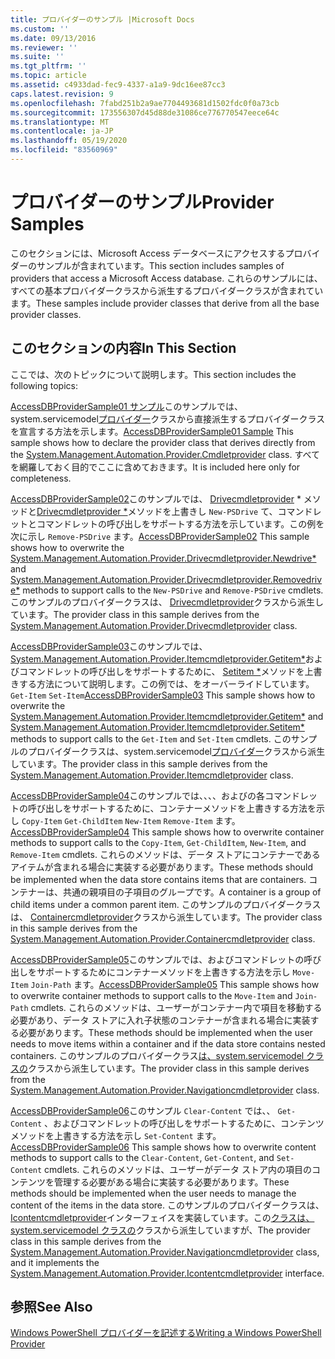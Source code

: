 ```yaml
---
title: プロバイダーのサンプル |Microsoft Docs
ms.custom: ''
ms.date: 09/13/2016
ms.reviewer: ''
ms.suite: ''
ms.tgt_pltfrm: ''
ms.topic: article
ms.assetid: c4933dad-fec9-4337-a1a9-9dc16ee87cc3
caps.latest.revision: 9
ms.openlocfilehash: 7fabd251b2a9ae7704493681d1502fdc0f0a73cb
ms.sourcegitcommit: 173556307d45d88de31086ce776770547eece64c
ms.translationtype: MT
ms.contentlocale: ja-JP
ms.lasthandoff: 05/19/2020
ms.locfileid: "83560969"
---
```

# <a name="provider-samples"></a><span data-ttu-id="fcc4e-102">プロバイダーのサンプル</span><span class="sxs-lookup"><span data-stu-id="fcc4e-102">Provider Samples</span></span>

<span data-ttu-id="fcc4e-103">このセクションには、Microsoft Access データベースにアクセスするプロバイダーのサンプルが含まれています。</span><span class="sxs-lookup"><span data-stu-id="fcc4e-103">This section includes samples of providers that access a Microsoft Access database.</span></span> <span data-ttu-id="fcc4e-104">これらのサンプルには、すべての基本プロバイダークラスから派生するプロバイダークラスが含まれています。</span><span class="sxs-lookup"><span data-stu-id="fcc4e-104">These samples include provider classes that derive from all the base provider classes.</span></span>

## <a name="in-this-section"></a><span data-ttu-id="fcc4e-105">このセクションの内容</span><span class="sxs-lookup"><span data-stu-id="fcc4e-105">In This Section</span></span>

<span data-ttu-id="fcc4e-106">ここでは、次のトピックについて説明します。</span><span class="sxs-lookup"><span data-stu-id="fcc4e-106">This section includes the following topics:</span></span>

<span data-ttu-id="fcc4e-107">[AccessDBProviderSample01 サンプル](./accessdbprovidersample01.md)このサンプルでは、system.servicemodel[プロバイダー](/dotnet/api/System.Management.Automation.Provider.CmdletProvider)クラスから直接派生するプロバイダークラスを宣言する方法を示します。</span><span class="sxs-lookup"><span data-stu-id="fcc4e-107">[AccessDBProviderSample01 Sample](./accessdbprovidersample01.md) This sample shows how to declare the provider class that derives directly from the [System.Management.Automation.Provider.Cmdletprovider](/dotnet/api/System.Management.Automation.Provider.CmdletProvider) class.</span></span> <span data-ttu-id="fcc4e-108">すべてを網羅しておく目的でここに含めておきます。</span><span class="sxs-lookup"><span data-stu-id="fcc4e-108">It is included here only for completeness.</span></span>

<span data-ttu-id="fcc4e-109">[AccessDBProviderSample02](./accessdbprovidersample02.md)このサンプルでは、 [Drivecmdletprovider](/dotnet/api/System.Management.Automation.Provider.DriveCmdletProvider.NewDrive) \* メソッドと[Drivecmdletprovider \*](/dotnet/api/System.Management.Automation.Provider.DriveCmdletProvider.RemoveDrive)メソッドを上書きし `New-PSDrive` て、コマンドレットとコマンドレットの呼び出しをサポートする方法を示しています。この例を次に示し `Remove-PSDrive` ます。</span><span class="sxs-lookup"><span data-stu-id="fcc4e-109">[AccessDBProviderSample02](./accessdbprovidersample02.md) This sample shows how to overwrite the [System.Management.Automation.Provider.Drivecmdletprovider.Newdrive\*](/dotnet/api/System.Management.Automation.Provider.DriveCmdletProvider.NewDrive) and [System.Management.Automation.Provider.Drivecmdletprovider.Removedrive\*](/dotnet/api/System.Management.Automation.Provider.DriveCmdletProvider.RemoveDrive) methods to support calls to the `New-PSDrive` and `Remove-PSDrive` cmdlets.</span></span> <span data-ttu-id="fcc4e-110">このサンプルのプロバイダークラスは、 [Drivecmdletprovider](/dotnet/api/System.Management.Automation.Provider.DriveCmdletProvider)クラスから派生しています。</span><span class="sxs-lookup"><span data-stu-id="fcc4e-110">The provider class in this sample derives from the [System.Management.Automation.Provider.Drivecmdletprovider](/dotnet/api/System.Management.Automation.Provider.DriveCmdletProvider) class.</span></span>

<span data-ttu-id="fcc4e-111">[AccessDBProviderSample03](./accessdbprovidersample03.md)このサンプルでは、 [System.Management.Automation.Provider.Itemcmdletprovider.Getitem\*](/dotnet/api/System.Management.Automation.Provider.ItemCmdletProvider.GetItem)およびコマンドレットの呼び出しをサポートするために、 [Setitem \*](/dotnet/api/System.Management.Automation.Provider.ItemCmdletProvider.SetItem)メソッドを上書きする方法について説明します。この例では、をオーバーライドしています。 `Get-Item` `Set-Item`</span><span class="sxs-lookup"><span data-stu-id="fcc4e-111">[AccessDBProviderSample03](./accessdbprovidersample03.md) This sample shows how to overwrite the [System.Management.Automation.Provider.Itemcmdletprovider.Getitem\*](/dotnet/api/System.Management.Automation.Provider.ItemCmdletProvider.GetItem) and [System.Management.Automation.Provider.Itemcmdletprovider.Setitem\*](/dotnet/api/System.Management.Automation.Provider.ItemCmdletProvider.SetItem) methods to support calls to the `Get-Item` and `Set-Item` cmdlets.</span></span> <span data-ttu-id="fcc4e-112">このサンプルのプロバイダークラスは、system.servicemodel[プロバイダー](/dotnet/api/System.Management.Automation.Provider.ItemCmdletProvider)クラスから派生しています。</span><span class="sxs-lookup"><span data-stu-id="fcc4e-112">The provider class in this sample derives from the [System.Management.Automation.Provider.Itemcmdletprovider](/dotnet/api/System.Management.Automation.Provider.ItemCmdletProvider) class.</span></span>

<span data-ttu-id="fcc4e-113">[AccessDBProviderSample04](./accessdbprovidersample04.md)このサンプルでは、、、、およびの各コマンドレットの呼び出しをサポートするために、コンテナーメソッドを上書きする方法を示し `Copy-Item` `Get-ChildItem` `New-Item` `Remove-Item` ます。</span><span class="sxs-lookup"><span data-stu-id="fcc4e-113">[AccessDBProviderSample04](./accessdbprovidersample04.md) This sample shows how to overwrite container methods to support calls to the `Copy-Item`, `Get-ChildItem`, `New-Item`, and `Remove-Item` cmdlets.</span></span> <span data-ttu-id="fcc4e-114">これらのメソッドは、データ ストアにコンテナーであるアイテムが含まれる場合に実装する必要があります。</span><span class="sxs-lookup"><span data-stu-id="fcc4e-114">These methods should be implemented when the data store contains items that are containers.</span></span> <span data-ttu-id="fcc4e-115">コンテナーは、共通の親項目の子項目のグループです。</span><span class="sxs-lookup"><span data-stu-id="fcc4e-115">A container is a group of child items under a common parent item.</span></span> <span data-ttu-id="fcc4e-116">このサンプルのプロバイダークラスは、 [Containercmdletprovider](/dotnet/api/System.Management.Automation.Provider.ContainerCmdletProvider)クラスから派生しています。</span><span class="sxs-lookup"><span data-stu-id="fcc4e-116">The provider class in this sample derives from the [System.Management.Automation.Provider.Containercmdletprovider](/dotnet/api/System.Management.Automation.Provider.ContainerCmdletProvider) class.</span></span>

<span data-ttu-id="fcc4e-117">[AccessDBProviderSample05](./accessdbprovidersample05.md)このサンプルでは、およびコマンドレットの呼び出しをサポートするためにコンテナーメソッドを上書きする方法を示し `Move-Item` `Join-Path` ます。</span><span class="sxs-lookup"><span data-stu-id="fcc4e-117">[AccessDBProviderSample05](./accessdbprovidersample05.md) This sample shows how to overwrite container methods to support calls to the `Move-Item` and `Join-Path` cmdlets.</span></span> <span data-ttu-id="fcc4e-118">これらのメソッドは、ユーザーがコンテナー内で項目を移動する必要があり、データ ストアに入れ子状態のコンテナーが含まれる場合に実装する必要があります。</span><span class="sxs-lookup"><span data-stu-id="fcc4e-118">These methods should be implemented when the user needs to move items within a container and if the data store contains nested containers.</span></span> <span data-ttu-id="fcc4e-119">このサンプルのプロバイダークラス[は、system.servicemodel クラスの](/dotnet/api/System.Management.Automation.Provider.NavigationCmdletProvider)クラスから派生しています。</span><span class="sxs-lookup"><span data-stu-id="fcc4e-119">The provider class in this sample derives from the [System.Management.Automation.Provider.Navigationcmdletprovider](/dotnet/api/System.Management.Automation.Provider.NavigationCmdletProvider) class.</span></span>

<span data-ttu-id="fcc4e-120">[AccessDBProviderSample06](./accessdbprovidersample06.md)このサンプル `Clear-Content` では、、 `Get-Content` 、およびコマンドレットの呼び出しをサポートするために、コンテンツメソッドを上書きする方法を示し `Set-Content` ます。</span><span class="sxs-lookup"><span data-stu-id="fcc4e-120">[AccessDBProviderSample06](./accessdbprovidersample06.md) This sample shows how to overwrite content methods to support calls to the `Clear-Content`, `Get-Content`, and `Set-Content` cmdlets.</span></span> <span data-ttu-id="fcc4e-121">これらのメソッドは、ユーザーがデータ ストア内の項目のコンテンツを管理する必要がある場合に実装する必要があります。</span><span class="sxs-lookup"><span data-stu-id="fcc4e-121">These methods should be implemented when the user needs to manage the content of the items in the data store.</span></span> <span data-ttu-id="fcc4e-122">このサンプルのプロバイダークラスは、 [Icontentcmdletprovider](/dotnet/api/System.Management.Automation.Provider.IContentCmdletProvider)インターフェイスを実装しています。この[クラスは、system.servicemodel クラスの](/dotnet/api/System.Management.Automation.Provider.NavigationCmdletProvider)クラスから派生していますが、</span><span class="sxs-lookup"><span data-stu-id="fcc4e-122">The provider class in this sample derives from the [System.Management.Automation.Provider.Navigationcmdletprovider](/dotnet/api/System.Management.Automation.Provider.NavigationCmdletProvider) class, and it implements the [System.Management.Automation.Provider.Icontentcmdletprovider](/dotnet/api/System.Management.Automation.Provider.IContentCmdletProvider) interface.</span></span>

## <a name="see-also"></a><span data-ttu-id="fcc4e-123">参照</span><span class="sxs-lookup"><span data-stu-id="fcc4e-123">See Also</span></span>

[<span data-ttu-id="fcc4e-124">Windows PowerShell プロバイダーを記述する</span><span class="sxs-lookup"><span data-stu-id="fcc4e-124">Writing a Windows PowerShell Provider</span></span>](./writing-a-windows-powershell-provider.md)
